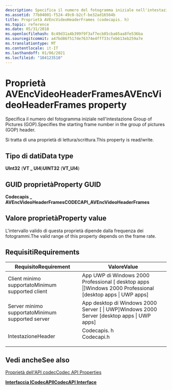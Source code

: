 ```yaml
---
description: Specifica il numero del fotogramma iniziale nell'intestazione Group of Pictures (GOP).
ms.assetid: 77b04001-f524-49c0-b2cf-be32ad16564b
title: Proprietà AVEncVideoHeaderFrames (codecapis. h)
ms.topic: reference
ms.date: 05/31/2018
ms.openlocfilehash: 8c49d31a4b399f9f3af7ecb85cba65aa8fe536ba
ms.sourcegitcommit: a47bd86f517de76374e4fff33cfeb613eb259a7e
ms.translationtype: MT
ms.contentlocale: it-IT
ms.lasthandoff: 01/06/2021
ms.locfileid: "104123510"
---
```

# <a name="avencvideoheaderframes-property"></a><span data-ttu-id="9f1eb-103">Proprietà AVEncVideoHeaderFrames</span><span class="sxs-lookup"><span data-stu-id="9f1eb-103">AVEncVideoHeaderFrames property</span></span>

<span data-ttu-id="9f1eb-104">Specifica il numero del fotogramma iniziale nell'intestazione Group of Pictures (GOP).</span><span class="sxs-lookup"><span data-stu-id="9f1eb-104">Specifies the starting frame number in the group of pictures (GOP) header.</span></span>

<span data-ttu-id="9f1eb-105">Si tratta di una proprietà di lettura/scrittura.</span><span class="sxs-lookup"><span data-stu-id="9f1eb-105">This property is read/write.</span></span>

## <a name="data-type"></a><span data-ttu-id="9f1eb-106">Tipo di dati</span><span class="sxs-lookup"><span data-stu-id="9f1eb-106">Data type</span></span>

<span data-ttu-id="9f1eb-107">**UInt32** (**VT \_ UI4**)</span><span class="sxs-lookup"><span data-stu-id="9f1eb-107">**UINT32** (**VT\_UI4**)</span></span>

## <a name="property-guid"></a><span data-ttu-id="9f1eb-108">GUID proprietà</span><span class="sxs-lookup"><span data-stu-id="9f1eb-108">Property GUID</span></span>

<span data-ttu-id="9f1eb-109">**Codecapis \_ AVEncVideoHeaderFrames**</span><span class="sxs-lookup"><span data-stu-id="9f1eb-109">**CODECAPI\_AVEncVideoHeaderFrames**</span></span>

## <a name="property-value"></a><span data-ttu-id="9f1eb-110">Valore proprietà</span><span class="sxs-lookup"><span data-stu-id="9f1eb-110">Property value</span></span>

<span data-ttu-id="9f1eb-111">L'intervallo valido di questa proprietà dipende dalla frequenza dei fotogrammi.</span><span class="sxs-lookup"><span data-stu-id="9f1eb-111">The valid range of this property depends on the frame rate.</span></span>

## <a name="requirements"></a><span data-ttu-id="9f1eb-112">Requisiti</span><span class="sxs-lookup"><span data-stu-id="9f1eb-112">Requirements</span></span>



| <span data-ttu-id="9f1eb-113">Requisito</span><span class="sxs-lookup"><span data-stu-id="9f1eb-113">Requirement</span></span> | <span data-ttu-id="9f1eb-114">Valore</span><span class="sxs-lookup"><span data-stu-id="9f1eb-114">Value</span></span> |
|-------------------------------------|---------------------------------------------------------------------------------------|
| <span data-ttu-id="9f1eb-115">Client minimo supportato</span><span class="sxs-lookup"><span data-stu-id="9f1eb-115">Minimum supported client</span></span><br/> | <span data-ttu-id="9f1eb-116">App UWP di Windows 2000 Professional \[ desktop apps \|\]</span><span class="sxs-lookup"><span data-stu-id="9f1eb-116">Windows 2000 Professional \[desktop apps \| UWP apps\]</span></span><br/>                     |
| <span data-ttu-id="9f1eb-117">Server minimo supportato</span><span class="sxs-lookup"><span data-stu-id="9f1eb-117">Minimum supported server</span></span><br/> | <span data-ttu-id="9f1eb-118">App desktop di Windows 2000 Server \[ \| UWP\]</span><span class="sxs-lookup"><span data-stu-id="9f1eb-118">Windows 2000 Server \[desktop apps \| UWP apps\]</span></span><br/>                           |
| <span data-ttu-id="9f1eb-119">Intestazione</span><span class="sxs-lookup"><span data-stu-id="9f1eb-119">Header</span></span><br/>                   | <dl> <span data-ttu-id="9f1eb-120"><dt>Codecapis. h</dt></span><span class="sxs-lookup"><span data-stu-id="9f1eb-120"><dt>Codecapi.h</dt></span></span> </dl> |



## <a name="see-also"></a><span data-ttu-id="9f1eb-121">Vedi anche</span><span class="sxs-lookup"><span data-stu-id="9f1eb-121">See also</span></span>

<dl> <dt>

[<span data-ttu-id="9f1eb-122">Proprietà dell'API codec</span><span class="sxs-lookup"><span data-stu-id="9f1eb-122">Codec API Properties</span></span>](codec-api-properties.md)
</dt> <dt>

[<span data-ttu-id="9f1eb-123">**Interfaccia ICodecAPI**</span><span class="sxs-lookup"><span data-stu-id="9f1eb-123">**ICodecAPI Interface**</span></span>](/windows/desktop/api/Strmif/nn-strmif-icodecapi)
</dt> </dl>

 

 




